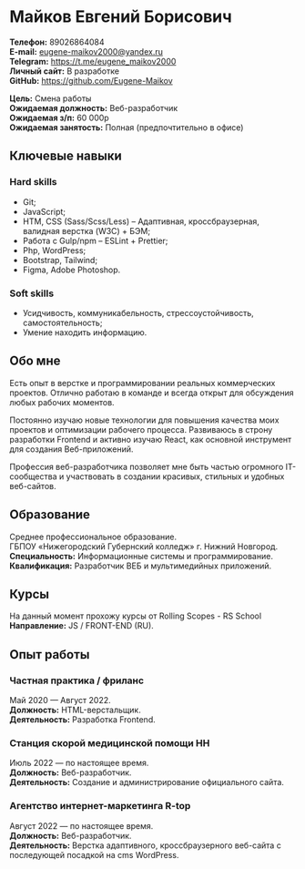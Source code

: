 # __Майков Евгений Борисович__

__Телефон:__ 89026864084\
__E-mail:__ eugene-maikov2000@yandex.ru\
__Telegram:__ https://t.me/eugene_maikov2000 \
__Личный сайт:__ В разработке\
__GitHub:__ https://github.com/Eugene-Maikov

__Цель:__ Смена работы\
__Ожидаемая должность:__ Веб-разработчик\
__Ожидаемая з/п:__ 60 000р\
__Ожидаемая занятость:__ Полная (предпочтительно в офисе)

## Ключевые навыки
### Hard skills
- Git;
- JavaScript;
- HTM, CSS (Sass/Scss/Less) – Адаптивная, кроссбраузерная, валидная верстка (W3C) + БЭМ;
- Работа с Gulp/npm – ESLint + Prettier;
- Php, WordPress;
- Bootstrap, Tailwind;
- Figma, Adobe Photoshop.

### Soft skills
- Усидчивость, коммуникабельность, стрессоустойчивость, самостоятельность;
- Умение находить информацию.

## Обо мне
Есть опыт в верстке и программировании реальных коммерческих проектов. Отлично работаю в команде и всегда открыт для обсуждения любых рабочих моментов.

Постоянно изучаю новые технологии для повышения качества моих проектов и оптимизации рабочего процесса. Развиваюсь в строну разработки Frontend и активно изучаю React, как основной инструмент для создания Веб-приложений.

Профессия веб-разработчика позволяет мне быть частью огромного IT-сообщества и участвовать в создании красивых, стильных и удобных веб-сайтов.

## Образование
Среднее профессиональное образование.\
ГБПОУ «Нижегородский Губернский колледж» г. Нижний Новгород.\
__Специальность:__ Информационные системы и программирование.\
__Квалификация:__ Разработчик ВЕБ и мультимедийных приложений.

## Курсы
На данный момент прохожу курсы от Rolling Scopes - RS School\
__Направление:__ JS / FRONT-END (RU).

## Опыт работы
### __Частная практика / фриланс__
Май 2020 — Август 2022.\
__Должность:__ HTML-верстальщик.\
__Деятельность:__ Разработка Frontend.

### __Станция скорой медицинской помощи НН__
Июль 2022 — по настоящее время.\
__Должность:__ Веб-разработчик.\
__Деятельность:__ Создание и администрирование официального сайта.

### __Агентство интернет-маркетинга R-top__
Август 2022 — по настоящее время.\
__Должность:__ Веб-разработчик.\
__Деятельность:__ Верстка адаптивного, кроссбраузерного веб-сайта с последующей посадкой на cms WordPress.
